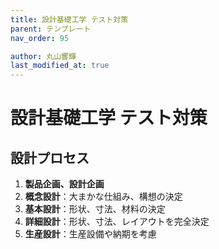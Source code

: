 ```yaml
---
title: 設計基礎工学 テスト対策
parent: テンプレート
nav_order: 95

author: 丸山響輝
last_modified_at: true
---
```


# 設計基礎工学 テスト対策

## 設計プロセス

1. **製品企画、設計企画**
2. **概念設計**：大まかな仕組み、構想の決定  
3. **基本設計**：形状、寸法、材料の決定  
4. **詳細設計**：形状、寸法、レイアウトを完全決定  
5. **生産設計**：生産設備や納期を考慮
